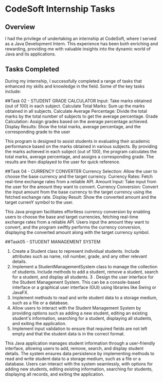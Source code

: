 # CodeSoft Internship Tasks

## Overview
I had the privilege of undertaking an internship at CodeSoft, where I served as a Java Development Intern. This experience has been both enriching and rewarding, providing me with valuable insights into the dynamic world of Java and its applications.

## Tasks Completed
During my internship, I successfully completed a range of tasks that enhanced my skills and knowledge in the field. Some of the key tasks include:

##Task 02 - STUDENT GRADE CALCULATOR
Input: Take marks obtained (out of 100) in each subject.
Calculate Total Marks: Sum up the marks obtained in all subjects.
Calculate Average Percentage: Divide the total marks by the total number of subjects to get the
average percentage.
Grade Calculation: Assign grades based on the average percentage achieved.
Display Results: Show the total marks, average percentage, and the corresponding grade to the user

This program is designed to assist students in evaluating their academic performance based on the marks obtained in various subjects. By providing the marks achieved in each subject (out of 100), the program calculates the total marks, average percentage, and assigns a corresponding grade. The results are then displayed to the user for quick reference.

##Task 04 - CURRENCY CONVERTER
Currency Selection: Allow the user to choose the base currency and the target
currency.
Currency Rates: Fetch real-time exchange rates from a reliable API.
Amount Input: Take input from the user for the amount they want to convert.
Currency Conversion: Convert the input amount from the base currency to the
target currency using the fetched exchange rate.
Display Result: Show the converted amount and the target currenY symbol to the user.

This Java program facilitates effortless currency conversion by enabling users to choose the base and target currencies, fetching real-time exchange rates from a reliable API. Users input the amount they want to convert, and the program swiftly performs the currency conversion, displaying the converted amount along with the target currency symbol.

##Task05 - STUDENT MANAGEMENT SYSTEM
1. Create a Student class to represent individual students. Include attributes such as name, roll
number, grade, and any other relevant details.
2. Implement a StudentManagementSystem class to manage the collection of students. Include
methods to add a student, remove a student, search for a student, and display all students.
3 . Design the user interface for the Student Management System. This can be a console-based
interface or a graphical user interface (GUI) using libraries like Swing or JavaFX.
4. Implement methods to read and write student data to a storage medium, such as a file or a
database.
5. Allow users to interact with the Student Management System by providing options such as
adding a new student, editing an existing student's information, searching for a student, displaying all
students, and exiting the application.
6. Implement input validation to ensure that required fields are not left empty and that the student
data is in the correct format.

This Java application manages student information through a user-friendly interface, allowing users to add, remove, search, and display student details. The system ensures data persistence by implementing methods to read and write student data to a storage medium, such as a file or a database. Users can interact with the system seamlessly, with options for adding new students, editing existing information, searching for students, displaying all records, and exiting the application.
